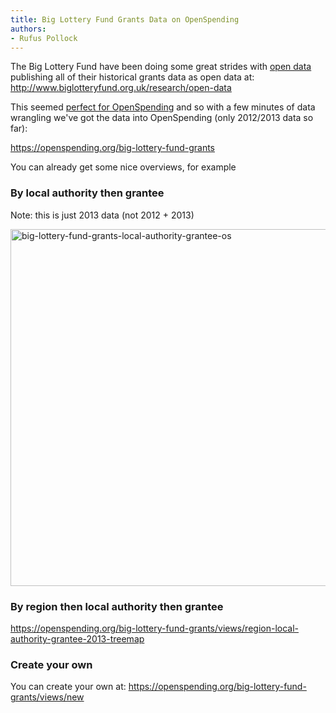 ```yaml
---
title: Big Lottery Fund Grants Data on OpenSpending
authors:
- Rufus Pollock
---
```

The Big Lottery Fund have been doing some great strides with [open data](http://okfn.org/opendata/) publishing all of their historical grants data as open data at: <http://www.biglotteryfund.org.uk/research/open-data>

This seemed [perfect for OpenSpending](https://github.com/openspending/datatoload/issues/29) and so with a few minutes of data wrangling we've got the data into OpenSpending (only 2012/2013 data so far):

<https://openspending.org/big-lottery-fund-grants>

You can already get some nice overviews, for example

### By local authority then grantee

Note: this is just 2013 data (not 2012 + 2013)

<a href="https://openspending.org/big-lottery-fund-grants/views/local-authority-grantee-treemap"><img src="{{ site.baseurl }}/img/blog/2014/07/big-lottery-fund-grants-local-authority-grantee-os.png" alt="big-lottery-fund-grants-local-authority-grantee-os" width="959" height="571" class="alignnone size-full wp-image-1871" /></a>

### By region then local authority then grantee

<https://openspending.org/big-lottery-fund-grants/views/region-local-authority-grantee-2013-treemap>

### Create your own

You can create your own at: <https://openspending.org/big-lottery-fund-grants/views/new>

